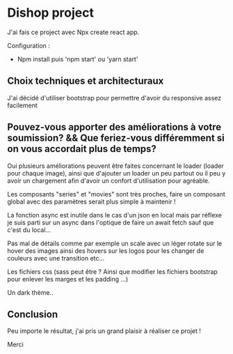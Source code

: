 # Dishop project


J'ai fais ce project avec Npx create react app.

Configuration :

- Npm install puis 'npm start' ou 'yarn start'


## Choix techniques et architecturaux

J'ai décidé d'utiliser bootstrap pour permettre d'avoir du responsive assez facilement

## Pouvez-vous apporter des améliorations à votre soumission? && Que feriez-vous différemment si on vous accordait plus de temps?

Oui plusieurs améliorations peuvent être faites concernant le loader (loader pour chaque image), ainsi que d'ajouter un loader un peu partout ou il peu y avoir un chargement afin d'avoir un confort d'utilisation pour agréable.

Les composants "series" et "movies" sont très proches, faire un composant global avec des paramètres serait plus simple à maintenir !

La fonction async est inutile dans le cas d'un json en local mais par réflexe je suis parti sur un async dans l'optique de faire un await fetch sauf que c'est du local... 

Pas mal de détails comme par exemple un scale avec un léger rotate sur le hover des images ainsi des hovers sur les logos pour les changer de couleurs avec une transition etc...

Les fichiers css (sass peut être ? Ainsi que modifier les fichiers bootstrap pour enlever les marges et les padding ...)

Un dark thème.. 


## Conclusion

Peu importe le résultat, j'ai pris un grand plaisir à réaliser ce projet !

Merci
